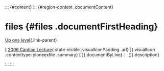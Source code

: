 ::: {#content}
::: {#region-content .documentContent}
<div>

files {#files .documentFirstHeading}
=====

[Up one level](../diseases.html){.link-parent}

 [ [2006 Cardiac Lecture](files/Heart%20Disease%20in%20the%20Samoyed.ppt/index.html){.state-visible .visualIconPadding .url} ]{.visualIcon .contenttype-ploneexfile .summary} [ ]{.documentByLine} 
:     []{.description}

</div>
:::
:::
